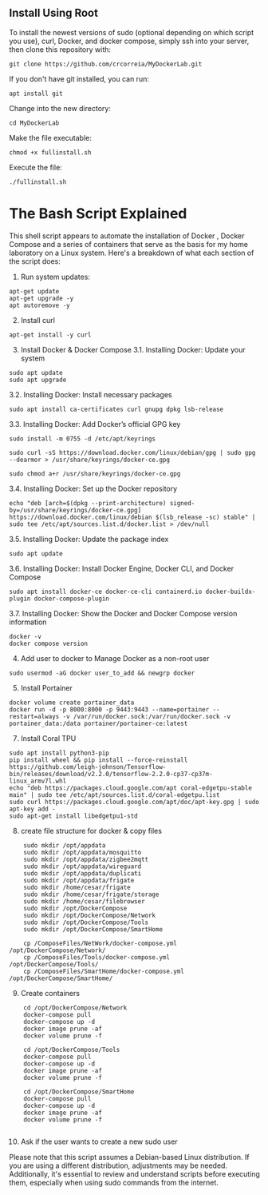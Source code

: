 ## Install Using Root

To install the newest versions of sudo (optional depending on which script you use), curl, Docker, and docker compose, simply ssh into your server, then clone this repository with: 

```
git clone https://github.com/crcorreia/MyDockerLab.git
```
If you don't have git installed, you can run:
```
apt install git
```

Change into the new directory:
```
cd MyDockerLab

```

Make the file executable:
```
chmod +x fullinstall.sh
```

Execute the file:
```
./fullinstall.sh
```


The Bash Script Explained
===

This shell script appears to automate the installation of Docker , Docker Compose and a series of containers that serve as the basis for my home laboratory  on a Linux system. 
Here's a breakdown of what each section of the script does:
1. Run system updates:

```
apt-get update
apt-get upgrade -y
apt autoremove -y

```
2. Install curl
```
apt-get install -y curl
```

3. Install Docker & Docker Compose
  3.1. Installing Docker: Update your system
```
sudo apt update 
sudo apt upgrade
```
  3.2.  Installing Docker: Install necessary packages
```
sudo apt install ca-certificates curl gnupg dpkg lsb-release
```
  3.3.  Installing Docker: Add Docker’s official GPG key
```
sudo install -m 0755 -d /etc/apt/keyrings 

sudo curl -sS https://download.docker.com/linux/debian/gpg | sudo gpg --dearmor > /usr/share/keyrings/docker-ce.gpg

sudo chmod a+r /usr/share/keyrings/docker-ce.gpg
```
  3.4.  Installing Docker: Set up the Docker repository
```
echo "deb [arch=$(dpkg --print-architecture) signed-by=/usr/share/keyrings/docker-ce.gpg] https://download.docker.com/linux/debian $(lsb_release -sc) stable" | sudo tee /etc/apt/sources.list.d/docker.list > /dev/null
```
  3.5.  Installing Docker: Update the package index
```
sudo apt update
```
  3.6.  Installing Docker: Install Docker Engine, Docker CLI, and Docker Compose
```
sudo apt install docker-ce docker-ce-cli containerd.io docker-buildx-plugin docker-compose-plugin
```
  3.7.  Installing Docker: Show the Docker and Docker Compose version information
```
docker -v
docker compose version
```


4. Add user to docker to Manage Docker as a non-root user
```
sudo usermod -aG docker user_to_add && newgrp docker
```

5. Install Portainer
```
docker volume create portainer_data
docker run -d -p 8000:8000 -p 9443:9443 --name=portainer --restart=always -v /var/run/docker.sock:/var/run/docker.sock -v portainer_data:/data portainer/portainer-ce:latest
```
7. Install Coral TPU
```
sudo apt install python3-pip
pip install wheel && pip install --force-reinstall https://github.com/leigh-johnson/Tensorflow-bin/releases/download/v2.2.0/tensorflow-2.2.0-cp37-cp37m-linux_armv7l.whl
echo "deb https://packages.cloud.google.com/apt coral-edgetpu-stable main" | sudo tee /etc/apt/sources.list.d/coral-edgetpu.list
sudo curl https://packages.cloud.google.com/apt/doc/apt-key.gpg | sudo apt-key add -
sudo apt-get install libedgetpu1-std
```
8. create file structure for docker & copy files
```
    sudo mkdir /opt/appdata
    sudo mkdir /opt/appdata/mosquitto
    sudo mkdir /opt/appdata/zigbee2mqtt
    sudo mkdir /opt/appdata/wireguard
    sudo mkdir /opt/appdata/duplicati
    sudo mkdir /opt/appdata/frigate
    sudo mkdir /home/cesar/frigate
    sudo mkdir /home/cesar/frigate/storage
    sudo mkdir /home/cesar/filebrowser
    sudo mkdir /opt/DockerCompose
    sudo mkdir /opt/DockerCompose/Network
    sudo mkdir /opt/DockerCompose/Tools
    sudo mkdir /opt/DockerCompose/SmartHome

    cp /ComposeFiles/NetWork/docker-compose.yml /opt/DockerCompose/Network/
    cp /ComposeFiles/Tools/docker-compose.yml /opt/DockerCompose/Tools/
    cp /ComposeFiles/SmartHome/docker-compose.yml /opt/DockerCompose/SmartHome/
```
9. Create containers
```
    cd /opt/DockerCompose/Network
    docker-compose pull
    docker-compose up -d
    docker image prune -af
    docker volume prune -f
 
    cd /opt/DockerCompose/Tools
    docker-compose pull
    docker-compose up -d
    docker image prune -af
    docker volume prune -f

    cd /opt/DockerCompose/SmartHome
    docker-compose pull
    docker-compose up -d
    docker image prune -af
    docker volume prune -f
 
```
10. Ask if the user wants to create a new sudo user
    
Please note that this script assumes a Debian-based Linux distribution. If you are using a different distribution, adjustments may be needed. Additionally, it's essential to review and understand scripts before executing them, especially when using sudo commands from the internet.
